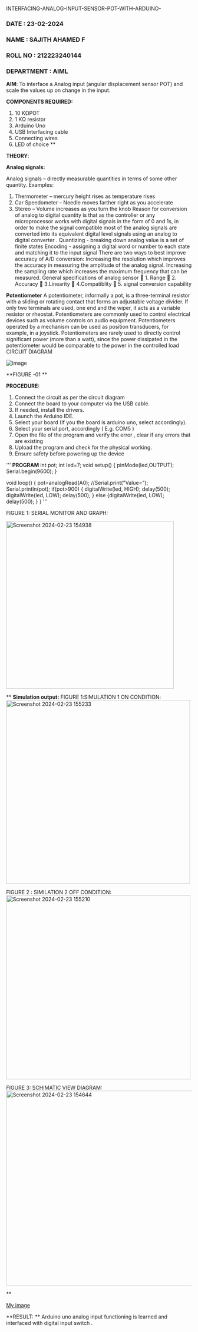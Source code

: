  INTERFACING-ANALOG-INPUT-SENSOR-POT-WITH-ARDUINO-
### DATE : 23-02-2024
### NAME : SAJITH AHAMED F
### ROLL NO : 212223240144
### DEPARTMENT : AIML



**AIM**:  To interface a Analog  input (angular displacement sensor POT) and scale the values up on change in the input.


**COMPONENTS REQUIRED:**
1.	10 KΩPOT
2.	1 KΩ resistor 
3.	Arduino Uno 
4.	USB Interfacing cable 
5.	Connecting wires 
6.	LED of choice 
**


**THEORY**: 

**Analog signals:**

Analog signals – directly measurable quantities in terms of some other quantity.
Examples:
1. Thermometer – mercury height rises as temperature rises
2. Car Speedometer – Needle moves farther right as you accelerate
3. Stereo – Volume increases as you turn the knob
Reason for conversion of analog to digital quantity is that as the controller or any microprocessor works with digital signals in the form of 0 and 1s, in order to make the signal compatible  most of the analog signals are converted into its equivalent digital level signals using an analog to digital converter .
Quantizing - breaking down analog value is a set of finite states
Encoding - assigning a digital word or number to each state and matching it to the input signal
 There are two ways to best improve accuracy of A/D conversion:
Increasing the resolution which improves the accuracy in measuring the amplitude of the analog signal.
Increasing the sampling rate which increases the maximum frequency that can be measured.
General specifications of analog sensor
	1. Range
	2. Accuracy
	3.Linearity
	4.Compatiblity
	5. signal conversion capability

**Potentiometer**
A potentiometer, informally a pot, is a three-terminal resistor with a sliding or rotating contact that forms an adjustable voltage divider. If only two terminals are used, one end and the wiper, it acts as a variable resistor or rheostat.
Potentiometers are commonly used to control electrical devices such as volume controls on audio equipment. Potentiometers operated by a mechanism can be used as position transducers, for example, in a joystick. Potentiometers are rarely used to directly control significant power (more than a watt), since the power dissipated in the potentiometer would be comparable to the power in the controlled load
CIRCUIT DIAGRAM





![image](https://user-images.githubusercontent.com/36288975/163530788-eec3cdc3-95e8-4d2d-8349-6d0ea4c9439c.png)

**FIGURE -01
**

**PROCEDURE:**

1.	Connect the circuit as per the circuit diagram 
2.	Connect the board to your computer via the USB cable.
3.	If needed, install the drivers.
4.	Launch the Arduino IDE.
5.	Select your board (If you the board is arduino uno, select accordingly).
6.	Select your serial port, accordingly ( E.g. COM5 )
7.	Open the file of the program  and verify the error , clear if any errors that are existing 
8.	Upload the program and check for the physical working. 
9.	Ensure safety before powering up the device 



''' **PROGRAM** 
int pot;
int led=7;
void setup()
{
  pinMode(led,OUTPUT);
  Serial.begin(9600);
}

void loop()
{
  pot=analogRead(A0);
  //Serial.print("Value=");
  Serial.println(pot);
  if(pot>900)
  {
  digitalWrite(led, HIGH);
  delay(500); 
  digitalWrite(led, LOW);
  delay(500);
  }
    else
    {digitalWrite(led, LOW);
     delay(500);
    }
  }
  '''

  FIGURE 1: SERIAL MONITOR AND GRAPH:
  
<img width="455" alt="Screenshot 2024-02-23 154938" src="https://github.com/Sajith-28/EXPERIMENT-NO--02-INTERFACING-ANALOG-INPUT-SENSOR-POT-WITH-ARDUINO-/assets/149937471/9e7f140f-dedb-4f30-b22b-ababafc909d1">


**
**Simulation output:** 
FIGURE 1:SIMULATION 1 ON CONDITION:
<img width="499" alt="Screenshot 2024-02-23 155233" src="https://github.com/Sajith-28/EXPERIMENT-NO--02-INTERFACING-ANALOG-INPUT-SENSOR-POT-WITH-ARDUINO-/assets/149937471/87b88813-ed76-4887-b408-42afb77bba30">


FIGURE 2 : SIMILATION 2 OFF CONDITION:
<img width="500" alt="Screenshot 2024-02-23 155210" src="https://github.com/Sajith-28/EXPERIMENT-NO--02-INTERFACING-ANALOG-INPUT-SENSOR-POT-WITH-ARDUINO-/assets/149937471/bc5ed594-4abc-4ee0-9a39-d1afad0e6a79">

FIGURE 3: SCHIMATIC VIEW DIAGRAM:
<img width="529" alt="Screenshot 2024-02-23 154644" src="https://github.com/Sajith-28/EXPERIMENT-NO--02-INTERFACING-ANALOG-INPUT-SENSOR-POT-WITH-ARDUINO-/assets/149937471/59cd2d20-4cb5-454d-a9ac-211633658989">



**


[My image](username.github.com/repository/img/image.jpg)







**RESULT: ** Arduino uno analog input functioning is learned and interfaced with digital input switch .
